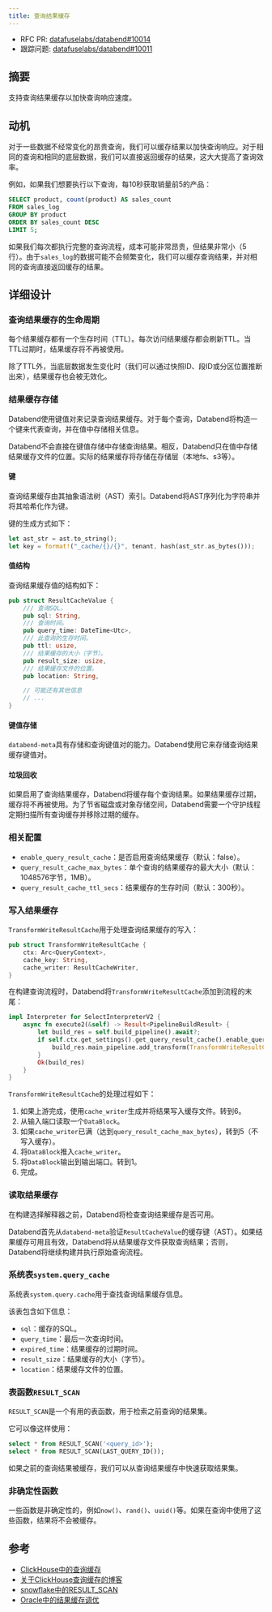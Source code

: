 ```yaml
---
title: 查询结果缓存
---
```


- RFC PR: [datafuselabs/databend#10014](https://github.com/datafuselabs/databend/pull/10014)
- 跟踪问题: [datafuselabs/databend#10011](https://github.com/datafuselabs/databend/issues/10011)

## 摘要

支持查询结果缓存以加快查询响应速度。

## 动机

对于一些数据不经常变化的昂贵查询，我们可以缓存结果以加快查询响应。对于相同的查询和相同的底层数据，我们可以直接返回缓存的结果，这大大提高了查询效率。

例如，如果我们想要执行以下查询，每10秒获取销量前5的产品：

```sql
SELECT product, count(product) AS sales_count
FROM sales_log
GROUP BY product
ORDER BY sales_count DESC
LIMIT 5;
```

如果我们每次都执行完整的查询流程，成本可能非常昂贵，但结果非常小（5行）。由于`sales_log`的数据可能不会频繁变化，我们可以缓存查询结果，并对相同的查询直接返回缓存的结果。

## 详细设计

### 查询结果缓存的生命周期

每个结果缓存都有一个生存时间（TTL）。每次访问结果缓存都会刷新TTL。当TTL过期时，结果缓存将不再被使用。

除了TTL外，当底层数据发生变化时（我们可以通过快照ID、段ID或分区位置推断出来），结果缓存也会被无效化。

### 结果缓存存储

Databend使用键值对来记录查询结果缓存。对于每个查询，Databend将构造一个键来代表查询，并在值中存储相关信息。

Databend不会直接在键值存储中存储查询结果。相反，Databend只在值中存储结果缓存文件的位置。实际的结果缓存将存储在存储层（本地fs、s3等）。

#### 键

查询结果缓存由其抽象语法树（AST）索引。Databend将AST序列化为字符串并将其哈希化作为键。

键的生成方式如下：

```rust
let ast_str = ast.to_string();
let key = format!("_cache/{}/{}", tenant, hash(ast_str.as_bytes()));
```

#### 值结构

查询结果缓存值的结构如下：

```rust
pub struct ResultCacheValue {
    /// 查询SQL。
    pub sql: String,
    /// 查询时间。
    pub query_time: DateTime<Utc>,
    /// 此查询的生存时间。
    pub ttl: usize,
    /// 结果缓存的大小（字节）。
    pub result_size: usize,
    /// 结果缓存文件的位置。
    pub location: String,

    // 可能还有其他信息
    // ...
}
```

#### 键值存储

`databend-meta`具有存储和查询键值对的能力。Databend使用它来存储查询结果缓存键值对。

#### 垃圾回收

如果启用了查询结果缓存，Databend将缓存每个查询结果。如果结果缓存过期，缓存将不再被使用。为了节省磁盘或对象存储空间，Databend需要一个守护线程定期扫描所有查询缓存并移除过期的缓存。

### 相关配置

- `enable_query_result_cache`：是否启用查询结果缓存（默认：false）。
- `query_result_cache_max_bytes`：单个查询的结果缓存的最大大小（默认：1048576字节，1MB）。
- `query_result_cache_ttl_secs`：结果缓存的生存时间（默认：300秒）。

### 写入结果缓存

`TransformWriteResultCache`用于处理查询结果缓存的写入：

```rust
pub struct TransformWriteResultCache {
    ctx: Arc<QueryContext>,
    cache_key: String,
    cache_writer: ResultCacheWriter,
}
```

在构建查询流程时，Databend将`TransformWriteResultCache`添加到流程的末尾：

```rust
impl Interpreter for SelectInterpreterV2 {
    async fn execute2(&self) -> Result<PipelineBuildResult> {
        let build_res = self.build_pipeline().await?;
        if self.ctx.get_settings().get_query_result_cache().enable_query_result_cache {
            build_res.main_pipeline.add_transform(TransformWriteResultCache::try_create)?;
        }
        Ok(build_res)
    }
}
```

`TransformWriteResultCache`的处理过程如下：

1. 如果上游完成，使用`cache_writer`生成并将结果写入缓存文件。转到6。
2. 从输入端口读取一个`DataBlock`。
3. 如果`cache_writer`已满（达到`query_result_cache_max_bytes`），转到5（不写入缓存）。
4. 将`DataBlock`推入`cache_writer`。
5. 将`DataBlock`输出到输出端口。转到1。
6. 完成。

### 读取结果缓存

在构建选择解释器之前，Databend将检查查询结果缓存是否可用。

Databend首先从`databend-meta`验证`ResultCacheValue`的缓存键（AST）。如果结果缓存可用且有效，Databend将从结果缓存文件获取查询结果；否则，Databend将继续构建并执行原始查询流程。

### 系统表`system.query_cache`

系统表`system.query.cache`用于查找查询结果缓存信息。

该表包含如下信息：

- `sql`：缓存的SQL。
- `query_time`：最后一次查询时间。
- `expired_time`：结果缓存的过期时间。
- `result_size`：结果缓存的大小（字节）。
- `location`：结果缓存文件的位置。

### 表函数`RESULT_SCAN`

`RESULT_SCAN`是一个有用的表函数，用于检索之前查询的结果集。

它可以像这样使用：

```sql
select * from RESULT_SCAN('<query_id>');
select * from RESULT_SCAN(LAST_QUERY_ID());
```

如果之前的查询结果被缓存，我们可以从查询结果缓存中快速获取结果集。

### 非确定性函数

一些函数是非确定性的，例如`now()`、`rand()`、`uuid()`等。如果在查询中使用了这些函数，结果将不会被缓存。

## 参考

- [ClickHouse中的查询缓存](https://clickhouse.com/docs/en/operations/query-cache/)
- [关于ClickHouse查询缓存的博客](https://clickhouse.com/blog/introduction-to-the-clickhouse-query-cache-and-design)
- [snowflake中的RESULT_SCAN](https://docs.snowflake.com/en/sql-reference/functions/result_scan)
- [Oracle中的结果缓存调优](https://docs.oracle.com/en/database/oracle/oracle-database/19/tgdba/tuning-result-cache.html)